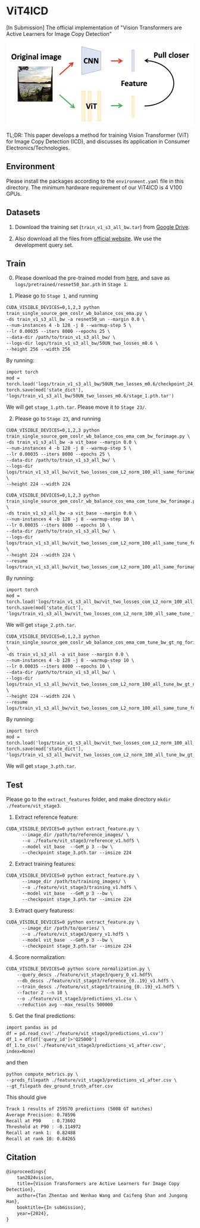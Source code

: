 # ViT4ICD
[In Submission] The official implementation of "Vision Transformers are Active Learners for Image Copy Detection"

![image](https://github.com/WangWenhao0716/ViT4ICD/blob/main/demo.png)

TL;DR: This paper develops a method for training Vision Transformer (ViT) for Image Copy Detection (ICD), and discusses its application in Consumer Electronics/Technologies.

## Environment

Please install the packages according to the ``environment.yaml`` file in this directory. The minimum hardware requirement of our ViT4ICD is 4 V100 GPUs.

## Datasets
1. Download the training set (``train_v1_s3_all_bw.tar``) from [Google Drive](https://drive.google.com/file/d/1ztrvXFea8jHMRtNvpo22zdJ8sQB8iDGT/view?usp=sharing).

2. Also download all the files from [official website](https://sites.google.com/view/isc2021/dataset?authuser=0). We use the development query set.


## Train

0. Please download the pre-trained model from [here](https://dl.fbaipublicfiles.com/barlowtwins/ep1000_bs2048_lrw0.2_lrb0.0048_lambd0.0051/resnet50.pth), and save as ``logs/pretrained/resnet50_bar.pth`` in ``Stage 1``.

1. Please go to ``Stage 1``, and running
```
CUDA_VISIBLE_DEVICES=0,1,2,3 python train_single_source_gem_coslr_wb_balance_cos_ema.py \
-ds train_v1_s3_all_bw -a resnet50_un --margin 0.0 \
--num-instances 4 -b 128 -j 8 --warmup-step 5 \
--lr 0.00035 --iters 8000 --epochs 25 \
--data-dir /path/to/train_v1_s3_all_bw/ \
--logs-dir logs/train_v1_s3_all_bw/50UN_two_losses_m0.6 \
--height 256 --width 256
```

By running:
```
import torch
mod = torch.load('logs/train_v1_s3_all_bw/50UN_two_losses_m0.6/checkpoint_24_ema.pth.tar',map_location='cpu')
torch.save(mod['state_dict'], 'logs/train_v1_s3_all_bw/50UN_two_losses_m0.6/stage_1.pth.tar')
```
We will get ```stage_1.pth.tar```. Please move it to ``Stage 23/``.

2. Please go to ``Stage 23``, and running
```
CUDA_VISIBLE_DEVICES=0,1,2,3 python train_single_source_gem_coslr_wb_balance_cos_ema_com_bw_forimage.py \
-ds train_v1_s3_all_bw -a vit_base --margin 0.0 \
--num-instances 4 -b 128 -j 8 --warmup-step 5 \
--lr 0.00035 --iters 8000 --epochs 25 \
--data-dir /path/to/train_v1_s3_all_bw/ \
--logs-dir logs/train_v1_s3_all_bw/vit_two_losses_com_L2_norm_100_all_same_forimage \
--height 224 --width 224
```
```
CUDA_VISIBLE_DEVICES=0,1,2,3 python train_single_source_gem_coslr_wb_balance_cos_ema_com_tune_bw_forimage.py \
-ds train_v1_s3_all_bw -a vit_base --margin 0.0 \
--num-instances 4 -b 128 -j 8 --warmup-step 10 \
--lr 0.00035 --iters 8000 --epochs 10 \
--data-dir /path/to/train_v1_s3_all_bw/ \
--logs-dir logs/train_v1_s3_all_bw/vit_two_losses_com_L2_norm_100_all_same_tune_forimage \
--height 224 --width 224 \
--resume logs/train_v1_s3_all_bw/vit_two_losses_com_L2_norm_100_all_same_forimage/checkpoint_24_ema.pth.tar
```

By running:
```
import torch
mod = torch.load('logs/train_v1_s3_all_bw/vit_two_losses_com_L2_norm_100_all_same_tune_forimage/checkpoint_9_ema.pth.tar',map_location='cpu')
torch.save(mod['state_dict'], 'logs/train_v1_s3_all_bw/vit_two_losses_com_L2_norm_100_all_same_tune_forimage/stage_2.pth.tar')
```
We will get ```stage_2.pth.tar```.

```
CUDA_VISIBLE_DEVICES=0,1,2,3 python train_single_source_gem_coslr_wb_balance_cos_ema_com_tune_bw_gt_ng_forimage.py \
-ds train_v1_s3_all -a vit_base --margin 0.0 \
--num-instances 4 -b 128 -j 8 --warmup-step 10 \
--lr 0.00035 --iters 8000 --epochs 10 \
--data-dir /path/to/train_v1_s3_all_bw/ \
--logs-dir logs/train_v1_s3_all_bw/vit_two_losses_com_L2_norm_100_all_tune_bw_gt_ng_1_forimage \
--height 224 --width 224 \
--resume logs/train_v1_s3_all_bw/vit_two_losses_com_L2_norm_100_all_same_tune_forimage/checkpoint_9_ema.pth.tar
```

By running:
```
import torch
mod = torch.load('logs/train_v1_s3_all_bw/vit_two_losses_com_L2_norm_100_all_tune_bw_gt_ng_1_forimage/checkpoint_9_ema.pth.tar',map_location='cpu')
torch.save(mod['state_dict'], 'logs/train_v1_s3_all_bw/vit_two_losses_com_L2_norm_100_all_tune_bw_gt_ng_1_forimage/stage_3.pth.tar')
```
We will get ```stage_3.pth.tar```.

## Test
Please go to the ``extract_features`` folder, and make directory ``mkdir ./feature/vit_stage3``.
1. Extract reference feature:
```
CUDA_VISIBLE_DEVICES=0 python extract_feature.py \
      --image_dir /path/to/reference_images/ \
      --o ./feature/vit_stage3/reference_v1.hdf5 \
      --model vit_base  --GeM_p 3 --bw \
      --checkpoint stage_3.pth.tar --imsize 224
```
2. Extract training features:
```
CUDA_VISIBLE_DEVICES=0 python extract_feature.py \
      --image_dir /path/to/training_images/ \
      --o ./feature/vit_stage3/training_v1.hdf5 \
      --model vit_base  --GeM_p 3 --bw \
      --checkpoint stage_3.pth.tar --imsize 224 
```
3. Extract query featuress:
```
CUDA_VISIBLE_DEVICES=0 python extract_feature.py \
      --image_dir /path/to/queries/ \
      --o ./feature/vit_stage3/query_v1.hdf5 \
      --model vit_base  --GeM_p 3 --bw \
      --checkpoint stage_3.pth.tar --imsize 224
```
4. Score normalization:
```
CUDA_VISIBLE_DEVICES=0 python score_normalization.py \
    --query_descs ./feature/vit_stage3/query_0_v1.hdf5\
    --db_descs ./feature/vit_stage3/reference_{0..19}_v1.hdf5 \
    --train_descs ./feature/vit_stage3/training_{0..19}_v1.hdf5 \
    --factor 2 --n 10 \
    --o ./feature/vit_stage3/predictions_v1.csv \
    --reduction avg --max_results 500000
```
5. Get the final predictions:
```
import pandas as pd
df = pd.read_csv('./feature/vit_stage3/predictions_v1.csv')
df_1 = df[df['query_id']>'Q25000']
df_1.to_csv('./feature/vit_stage3/predictions_v1_after.csv', index=None)
```
and then
```
python compute_metrics.py \
--preds_filepath ./feature/vit_stage3/predictions_v1_after.csv \
--gt_filepath dev_ground_truth_after.csv
```
This should give
```
Track 1 results of 259570 predictions (5008 GT matches)
Average Precision: 0.78596
Recall at P90    : 0.73602
Threshold at P90 : -0.114972
Recall at rank 1:  0.82488
Recall at rank 10: 0.84265
```

## Citation
```
@inproceedings{
    tan2024vision,
    title={Vision Transformers are Active Learners for Image Copy Detection},
    author={Tan Zhentao and Wenhao Wang and Caifeng Shan and Jungong Han},
    booktitle={In submission},
    year={2024},
}
```
